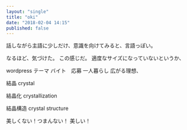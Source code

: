 ```yaml
---
layout: "single"
title: "oki"
date: "2018-02-04 14:15"
published: false
---
```

話しながら主語に少しだけ、意識を向けてみると、言語っぽい。

なるほど、気づけた。
この感じだ。
適度なサイズになっていないというか、

wordpress テーマ
バイト　応募
一人暮らし
広がる理想、

結晶
crystal

結晶化
crystallization

結晶構造
crystal structure

美しくない！つまんない！
美しい！
